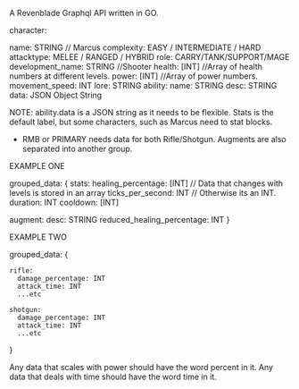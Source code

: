 A Revenblade Graphql API written in GO.


character: 

  name: STRING // Marcus 
  complexity: EASY / INTERMEDIATE / HARD
  attacktype: MELEE / RANGED / HYBRID
  role: CARRY/TANK/SUPPORT/MAGE
  development_name: STRING //Shooter
  health: [INT] //Array of health numbers at different levels.
  power: [INT] //Array of power numbers.
  movement_speed: INT 
  lore: STRING
  ability: 
    name: STRING
    desc: STRING
    data: JSON Object String

NOTE: ability.data is a JSON string as it needs to be flexible. 
Stats is the default label, but some characters, such as Marcus need to stat blocks.
 - RMB or PRIMARY needs data for both Rifle/Shotgun. 
Augments are also separated into another group. 

EXAMPLE ONE

  grouped_data: {
  stats:
    healing_percentage: [INT] // Data that changes with levels is stored in an array
    ticks_per_second: INT // Otherwise its an INT.
    duration: INT
    cooldown: [INT]

  augment:
    desc: STRING
    reduced_healing_percentage: INT
  }

EXAMPLE TWO 

  grouped_data: {

    rifle:
      damage_percentage: INT
      attack_time: INT
      ...etc

    shotgun:
      damage_percentage: INT
      attack_time: INT
      ...etc
  }


Any data that scales with power should have the word percent in it.
Any data that deals with time should have the word time in it.
